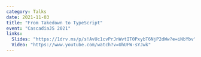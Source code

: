 ```yaml
---
category: Talks
date: 2021-11-03
title: "From Takedown to TypeScript"
event: "CascadiaJS 2021"
links:
  Slides: "https://1drv.ms/p/s!AvUc1cvPrJnWvtIT0PxybT6NjP2dWw?e=iNbYbv"
  Video: "https://www.youtube.com/watch?v=UhUFW-sYJwk"
---
```

